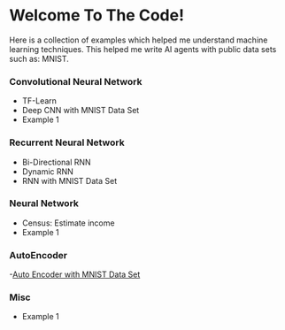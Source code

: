 # Welcome To The Code! 

Here is a collection of examples which helped me understand machine learning techniques. 
This helped me write AI agents with public data sets such as: MNIST.


### Convolutional Neural Network
  - TF-Learn
  - Deep CNN with MNIST Data Set
  - Example 1
### Recurrent Neural Network
  - Bi-Directional RNN
  - Dynamic RNN
  - RNN with MNIST Data Set
### Neural Network
  - Census: Estimate income
  - Example 1
### AutoEncoder
  -[Auto Encoder with MNIST Data Set](https://github.com/510carlos/deep-neural-network/blob/arrange/AutoEncoder/Auto%20Encoder.ipynb)
### Misc
  - Example 1
